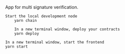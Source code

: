    App for multi signature verification.
	
	Start the local development node
    	yarn chain
    
    	In a new terminal window, deploy your contracts
    	yarn deploy
   
  	In a new terminal window, start the frontend
  	yarn start